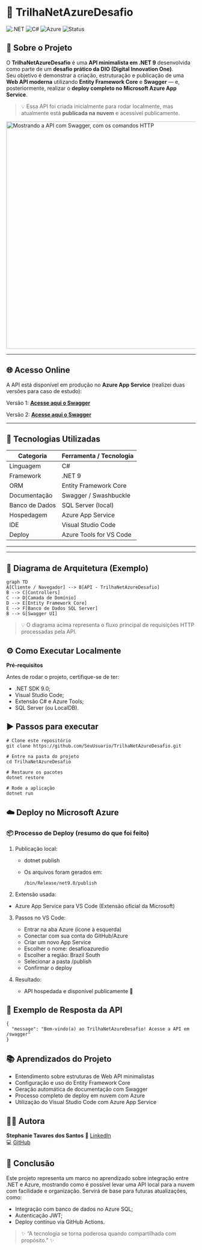 # 🚀 TrilhaNetAzureDesafio

![.NET](https://img.shields.io/badge/.NET-9.0-blueviolet?style=for-the-badge)
![C#](https://img.shields.io/badge/Language-C%23-239120?style=for-the-badge&logo=csharp)
![Azure](https://img.shields.io/badge/Hosted%20on-Azure-blue?style=for-the-badge&logo=microsoftazure)
![Status](https://img.shields.io/badge/Status-Online-success?style=for-the-badge)

## 📘 Sobre o Projeto

O **TrilhaNetAzureDesafio** é uma **API minimalista em .NET 9** desenvolvida como parte de um **desafio prático da DIO (Digital Innovation One)**.  
Seu objetivo é demonstrar a criação, estruturação e publicação de uma **Web API moderna** utilizando **Entity Framework Core** e **Swagger** — e, posteriormente, realizar o **deploy completo no Microsoft Azure App Service**.

> 💡 Essa API foi criada inicialmente para rodar localmente, mas atualmente está **publicada na nuvem** e acessível publicamente.

<img width="1351" height="603" alt="Mostrando a API com Swagger, com os comandos HTTP" src="https://github.com/user-attachments/assets/0bc2c6d7-3615-4914-9a08-eb9475119d96" />

---

## 🌐 Acesso Online

A API está disponível em produção no **Azure App Service** (realizei duas versões para caso de estudo):  

Versão 1: **[Acesse aqui o Swagger](https://desafioazuredio-dka4c2ddcvh4e6a6.brazilsouth-01.azurewebsites.net/swagger/index.html)**

Versão 2: **[Acesse aqui o Swagger](https://desafioprojetovideo-akc9f7gueee2fye9.brazilsouth-01.azurewebsites.net/swagger/index.html)**

---

## 🧩 Tecnologias Utilizadas

| Categoria | Ferramenta / Tecnologia |
|------------|--------------------------|
| Linguagem | C# |
| Framework | .NET 9 |
| ORM | Entity Framework Core |
| Documentação | Swagger / Swashbuckle |
| Banco de Dados | SQL Server (local) |
| Hospedagem | Azure App Service |
| IDE | Visual Studio Code |
| Deploy | Azure Tools for VS Code |

---


---

## 🧠 Diagrama de Arquitetura (Exemplo)

```mermaid
graph TD
A[Cliente / Navegador] --> B[API - TrilhaNetAzureDesafio]
B --> C[Controllers]
C --> D[Camada de Domínio]
D --> E[Entity Framework Core]
E --> F[Banco de Dados SQL Server]
B --> G[Swagger UI]

````

> 💡 O diagrama acima representa o fluxo principal de requisições HTTP processadas pela API.

## ⚙️ Como Executar Localmente

**Pré-requisitos**

Antes de rodar o projeto, certifique-se de ter:

- .NET SDK 9.0;
- Visual Studio Code;
- Extensão C# e Azure Tools;
- SQL Server (ou LocalDB).

## ▶️ Passos para executar

`````
# Clone este repositório
git clone https://github.com/SeuUsuario/TrilhaNetAzureDesafio.git

# Entre na pasta do projeto
cd TrilhaNetAzureDesafio

# Restaure os pacotes
dotnet restore

# Rode a aplicação
dotnet run
``````

## ☁️ Deploy no Microsoft Azure

### 📦 Processo de Deploy (resumo do que foi feito)

1. Publicação local:
   - dotnet publish
   - Os arquivos foram gerados em:
     
     ````
     /bin/Release/net9.0/publish
     ````

2. Extensão usada:
  - Azure App Service para VS Code (Extensão oficial da Microsoft)

3. Passos no VS Code:
   - Entrar na aba Azure (ícone à esquerda)
   - Conectar com sua conta do GitHub/Azure
   - Criar um novo App Service
   - Escolher o nome: desafioazuredio
   - Escolher a região: Brazil South
   - Selecionar a pasta /publish
   - Confirmar o deploy

4. Resultado:
   - API hospedada e disponível publicamente 💙

## 🧾 Exemplo de Resposta da API

````
{
  "message": "Bem-vindo(a) ao TrilhaNetAzureDesafio! Acesse a API em /swagger"
}
````

## 📚 Aprendizados do Projeto

- Entendimento sobre estruturas de Web API minimalistas
- Configuração e uso do Entity Framework Core
- Geração automática de documentação com Swagger
- Processo completo de deploy em nuvem com Azure
- Utilização do Visual Studio Code com Azure App Service

## 🧑‍💻 Autora

**Stephanie Tavares dos Santos**
🔗 [LinkedIn](https://www.linkedin.com/in/stephanie-t-santos/)  
💻 [GitHub](https://github.com/stephtavzz)  


## 🏁 Conclusão

Este projeto representa um marco no aprendizado sobre integração entre .NET e Azure, mostrando como é possível levar uma API local para a nuvem com facilidade e organização.
Servirá de base para futuras atualizações, como:

- Integração com banco de dados no Azure SQL;
- Autenticação JWT;
- Deploy contínuo via GitHub Actions.

> ✨ “A tecnologia se torna poderosa quando compartilhada com propósito.” ✨

